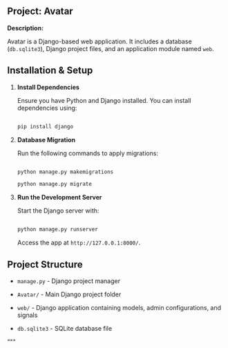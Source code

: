 ## Project: Avatar

**Description:**  

Avatar is a Django-based web application. It includes a database (`db.sqlite3`), Django project files, and an application module named `web`.



## Installation & Setup

1. **Install Dependencies**  

   Ensure you have Python and Django installed. You can install dependencies using:  

   ```sh

   pip install django

   ```



2. **Database Migration**  

   Run the following commands to apply migrations:  

   ```sh

   python manage.py makemigrations

   python manage.py migrate

   ```



3. **Run the Development Server**  

   Start the Django server with:  

   ```sh

   python manage.py runserver

   ```  

   Access the app at `http://127.0.0.1:8000/`.



## Project Structure

- `manage.py` - Django project manager  

- `Avatar/` - Main Django project folder  

- `web/` - Django application containing models, admin configurations, and signals  

- `db.sqlite3` - SQLite database file  

"""
